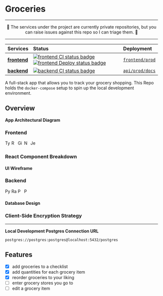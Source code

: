 # Groceries

<hr>
<p align='center'>
🚧 The services under the project are currently private repositories, but you can raise issues against this repo so I can triage them. 🚧
</p>
<hr>

| Services	|   Status    |   Deployment   |
| :---	    |   :---      |   :---         |
| **[frontend](https://github.com/BhawickJain/groceries-fe)**     | [![frontend CI status badge](https://github.com/BhawickJain/groceries-fe/actions/workflows/ci.yaml/badge.svg)](https://github.com/BhawickJain/groceries-fe/actions/workflows/ci.yaml)  [![frontend Deploy status badge](https://github.com/BhawickJain/groceries-fe/actions/workflows/cd.yaml/badge.svg)](https://github.com/BhawickJain/groceries-fe/actions/workflows/cd.yaml) | [`frontend/prod`](https://bhawickjain.github.io/groceries-fe/)
| **[backend](https://github.com/BhawickJain/groceries-api)**     | [![backend CI status badge](https://github.com/BhawickJain/groceries-api/actions/workflows/ci.yml/badge.svg)](https://github.com/BhawickJain/groceries-api/actions/workflows/ci.yml) | [`api/prod/docs`](https://groceries-api-prod.up.railway.app/docs)

A full-stack app that allows you to track your grocery shopping. This Repo holds the `docker-compose` setup to spin up the local development environment.

## Overview

__App Architectural Diagram__

### Frontend

<img src="https://img.shields.io/badge/typescript-%23007ACC.svg?style=flat&logo=typescript&logoColor=white" alt="Typescript" height=17> <img src="https://img.shields.io/badge/react-%2320232a.svg?style=flat&logo=react&logoColor=%2361DAFB" alt="React" height=17> <img src="https://img.shields.io/badge/github%20pages-121013?style=flat&logo=github&logoColor=white" alt="GitHub Pages" height=17> <img src="https://img.shields.io/badge/vite-%23646CFF.svg?style=flat&logo=vite&logoColor=white" alt="Next JS" height=17> <img src="https://img.shields.io/badge/-jest-%23C21325?style=flat&logo=jest&logoColor=white" alt="Jest" height=17>

### React Component Breakdown
#### UI Wireframe

### Backend
<img src="https://img.shields.io/badge/python-3670A0?style=flat&logo=python&logoColor=ffdd54" alt="Python" height=17> <img src="https://img.shields.io/badge/railway-railway?style=flat&logo=railway&logoColor=white&color=black" alt="Railway" height=17> <img src="https://img.shields.io/badge/postgres-%23316192.svg?style=flat&logo=postgresql&logoColor=white" alt="Postgres" height=17> <img src="https://img.shields.io/badge/FastAPI-005571?style=flat&logo=fastapi" alt="Postgres" height=17>

#### Database Design
### Client-Side Encryption Strategy


<hr>


__Local Development Postgres Connection URL__  
```
postgres://postgres:postgres@localhost:5432/postgres
```


## Features
- [x] add groceries to a checklist
- [x] add quantities for each grocery item
- [x] reorder groceries to your liking
- [ ] enter grocery stores you go to
- [ ] edit a grocery item
